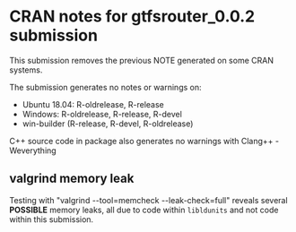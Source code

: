# CRAN notes for gtfsrouter_0.0.2 submission

This submission removes the previous NOTE generated on some CRAN systems.

The submission generates no notes or warnings on:

* Ubuntu 18.04: R-oldrelease, R-release
* Windows: R-oldrelease, R-release, R-devel
* win-builder (R-release, R-devel, R-oldrelease)

C++ source code in package also generates no warnings with Clang++ -Weverything

## valgrind memory leak

Testing with "valgrind --tool=memcheck --leak-check=full" reveals several **POSSIBLE** memory leaks, all due to code within `libldunits` and not code within this submission.
